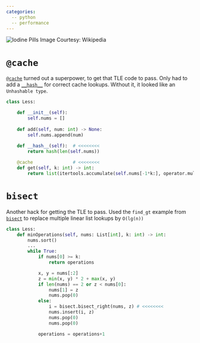```yaml
---
categories: 
  -- python
  -- performance
---
```

![Iodine Pills](https://upload.wikimedia.org/wikipedia/commons/thumb/f/f1/Iodine_pills.jpg/1280px-Iodine_pills.jpg)
Image Courtesy: Wikipedia
# `@cache`
[`@cache`](https://docs.python.org/3/library/functools.html) turned out a superpower, to get that TLE code to pass. Only had to add a [`__hash__`](https://docs.python.org/3.9/reference/datamodel.html#object.__hash__) for correct cache lookups. Without it, it looked like an `Unhashable type`.

```python
class Less:

    def __init__(self):
        self.nums = []
    
    def add(self, num: int) -> None:
        self.nums.append(num)
    
    def __hash__(self):  # <<<<<<<<
        return hash(len(self.nums))

    @cache               # <<<<<<<<
    def get(self, k: int) -> int:
        return list(itertools.accumulate(self.nums[-1*k:], operator.mul))[-1]
```

# `bisect`
Another hack for getting the TLE to pass. Used the `find_gt` example from [`bisect`](https://docs.python.org/3/library/bisect.html) to replace multiple linear list lookups by `O(lg(n))`

```python
class Less:
    def minOperations(self, nums: List[int], k: int) -> int:
        nums.sort()
        ...
        while True:
            if nums[0] >= k:
                return operations

            x, y = nums[:2]
            z = min(x, y) * 2 + max(x, y)
            if len(nums) == 2 or z < nums[0]:
                nums[1] = z
                nums.pop(0)
            else:
                i = bisect.bisect_right(nums, z) # <<<<<<<<
                nums.insert(i, z)
                nums.pop(0)
                nums.pop(0)

            operations = operations+1
```


